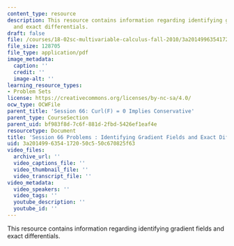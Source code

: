 ```yaml
---
content_type: resource
description: This resource contains information regarding identifying gradient fields
  and exact differentials.
draft: false
file: /courses/18-02sc-multivariable-calculus-fall-2010/3a2014996354172050c550c670825f63_MIT18_02SC_pb_66_quest.pdf
file_size: 128705
file_type: application/pdf
image_metadata:
  caption: ''
  credit: ''
  image-alt: ''
learning_resource_types:
- Problem Sets
license: https://creativecommons.org/licenses/by-nc-sa/4.0/
ocw_type: OCWFile
parent_title: 'Session 66: Curl(F) = 0 Implies Conservative'
parent_type: CourseSection
parent_uid: bf983f8d-7c6f-881d-2fbd-5426ef1eaf4e
resourcetype: Document
title: 'Session 66 Problems : Identifying Gradient Fields and Exact Differentials'
uid: 3a201499-6354-1720-50c5-50c670825f63
video_files:
  archive_url: ''
  video_captions_file: ''
  video_thumbnail_file: ''
  video_transcript_file: ''
video_metadata:
  video_speakers: ''
  video_tags: ''
  youtube_description: ''
  youtube_id: ''
---
```

This resource contains information regarding identifying gradient fields and exact differentials.